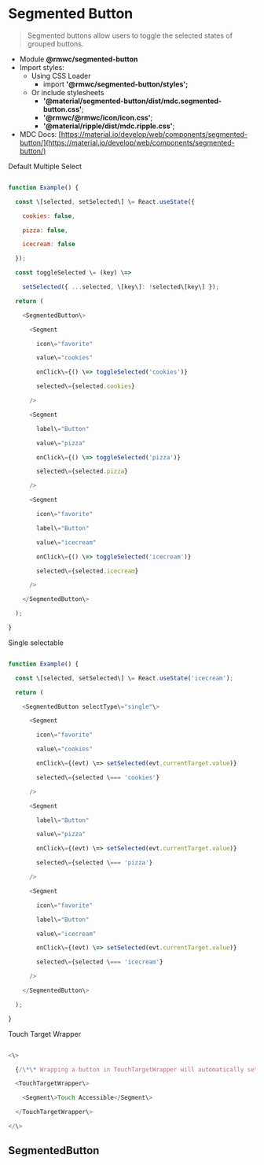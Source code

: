 Segmented Button
================

> Segmented buttons allow users to toggle the selected states of grouped buttons.

*   Module **@rmwc/segmented-button**
*   Import styles:
    *   Using CSS Loader
        *   import **'@rmwc/segmented-button/styles';**
    *   Or include stylesheets
        *   **'@material/segmented-button/dist/mdc.segmented-button.css'**;
        *   **'@rmwc/@rmwc/icon/icon.css'**;
        *   **'@material/ripple/dist/mdc.ripple.css'**;
*   MDC Docs: [https://material.io/develop/web/components/segmented-button/](https://material.io/develop/web/components/segmented-button/)

Default Multiple Select

```js

function Example() {

  const \[selected, setSelected\] \= React.useState({

    cookies: false,

    pizza: false,

    icecream: false

  });

  const toggleSelected \= (key) \=>

    setSelected({ ...selected, \[key\]: !selected\[key\] });

  return (

    <SegmentedButton\>

      <Segment

        icon\="favorite"

        value\="cookies"

        onClick\={() \=> toggleSelected('cookies')}

        selected\={selected.cookies}

      />

      <Segment

        label\="Button"

        value\="pizza"

        onClick\={() \=> toggleSelected('pizza')}

        selected\={selected.pizza}

      />

      <Segment

        icon\="favorite"

        label\="Button"

        value\="icecream"

        onClick\={() \=> toggleSelected('icecream')}

        selected\={selected.icecream}

      />

    </SegmentedButton\>

  );

}


```

Single selectable

```js

function Example() {

  const \[selected, setSelected\] \= React.useState('icecream');

  return (

    <SegmentedButton selectType\="single"\>

      <Segment

        icon\="favorite"

        value\="cookies"

        onClick\={(evt) \=> setSelected(evt.currentTarget.value)}

        selected\={selected \=== 'cookies'}

      />

      <Segment

        label\="Button"

        value\="pizza"

        onClick\={(evt) \=> setSelected(evt.currentTarget.value)}

        selected\={selected \=== 'pizza'}

      />

      <Segment

        icon\="favorite"

        label\="Button"

        value\="icecream"

        onClick\={(evt) \=> setSelected(evt.currentTarget.value)}

        selected\={selected \=== 'icecream'}

      />

    </SegmentedButton\>

  );

}


```

Touch Target Wrapper

```js

<\>

  {/\*\* Wrapping a button in TouchTargetWrapper will automatically set its \`touch\` prop to true. \*/}

  <TouchTargetWrapper\>

    <Segment\>Touch Accessible</Segment\>

  </TouchTargetWrapper\>

</\>


```

SegmentedButton
---------------